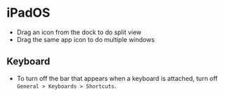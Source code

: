 # iPadOS

- Drag an icon from the dock to do split view
- Drag the same app icon to do multiple windows

## Keyboard

- To turn off the bar that appears when a keyboard is attached, turn off `General > Keyboards > Shortcuts`.

